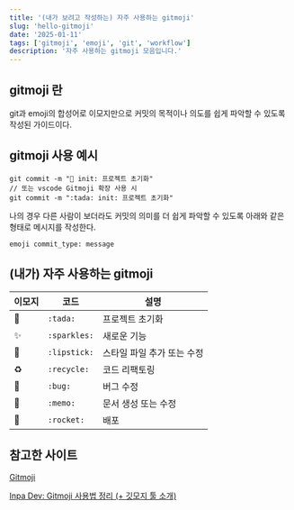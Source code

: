 ```yaml
---
title: '(내가 보려고 작성하는) 자주 사용하는 gitmoji'
slug: 'hello-gitmoji'
date: '2025-01-11'
tags: ['gitmoji', 'emoji', 'git', 'workflow']
description: '자주 사용하는 gitmoji 모음입니다.'
---
```


## gitmoji 란

git과 emoji의 합성어로 이모지만으로 커밋의 목적이나 의도를 쉽게 파악할 수 있도록 작성된 가이드이다.

## gitmoji 사용 예시

```git
git commit -m "🎉 init: 프로젝트 초기화"
// 또는 vscode Gitmoji 확장 사용 시
git commit -m ":tada: init: 프로젝트 초기화"
```

나의 경우 다른 사람이 보더라도 커밋의 의미를 더 쉽게 파악할 수 있도록 아래와 같은 형태로 메시지를 작성한다.

```
emoji commit_type: message
```

## (내가) 자주 사용하는 gitmoji

| 이모지 | 코드         | 설명                       |
| ------ | ------------ | -------------------------- |
| 🎉     | `:tada:`     | 프로젝트 초기화            |
| ✨     | `:sparkles:` | 새로운 기능                |
| 💄     | `:lipstick:` | 스타일 파일 추가 또는 수정 |
| ♻️     | `:recycle:`  | 코드 리팩토링              |
| 🐛     | `:bug:`      | 버그 수정                  |
| 📝     | `:memo:`     | 문서 생성 또는 수정        |
| 🚀     | `:rocket:`   | 배포                       |

## 참고한 사이트

[Gitmoji](https://gitmoji.dev/)

[Inpa Dev: Gitmoji 사용법 정리 (+ 깃모지 툴 소개)](https://inpa.tistory.com/entry/GIT-%E2%9A%A1%EF%B8%8F-Gitmoji-%EC%82%AC%EC%9A%A9%EB%B2%95-Gitmoji-cli)
